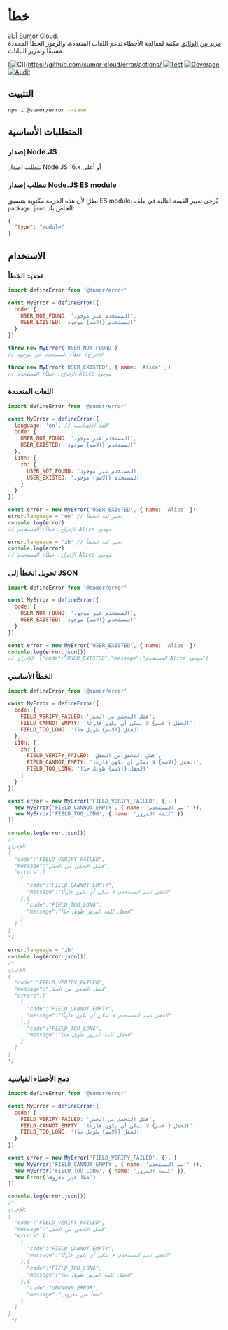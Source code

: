 # خطأ

أداة [Sumor Cloud](https://sumor.cloud).  
[مزيد من الوثائق](https://sumor.cloud)
مكتبة لمعالجة الأخطاء تدعم اللغات المتعددة، والرموز الخطأ المحددة مسبقًا وتمرير البيانات.

[![CI](https://github.com/sumor-cloud/error/actions/workflows/ci.yml/badge.svg)](https://github.com/sumor-cloud/error/actions/
[![Test](https://github.com/sumor-cloud/error/actions/workflows/ut.yml/badge.svg)](https://github.com/sumor-cloud/error/actions/workflows/ut.yml)
[![Coverage](https://github.com/sumor-cloud/error/actions/workflows/coverage.yml/badge.svg)](https://github.com/sumor-cloud/error/actions/workflows/coverage.yml)
[![Audit](https://github.com/sumor-cloud/error/actions/workflows/audit.yml/badge.svg)](https://github.com/sumor-cloud/error/actions/workflows/audit.yml)

## التثبيت

```bash
npm i @sumor/error --save
```

## المتطلبات الأساسية

### إصدار Node.JS

يتطلب إصدار Node.JS 16.x أو أعلى

### تتطلب إصدار Node.JS ES module

نظرًا لأن هذه الحزمة مكتوبة بتنسيق ES module، يُرجى تغيير القيمة التالية في ملف `package.json` الخاص بك:

```json
{
  "type": "module"
}
```

## الاستخدام

### تحديد الخطأ

```js
import defineError from '@sumor/error'

const MyError = defineError({
  code: {
    USER_NOT_FOUND: 'المستخدم غير موجود',
    USER_EXISTED: 'المستخدم {الاسم} موجود'
  }
})

throw new MyError('USER_NOT_FOUND')
// الإخراج: خطأ: المستخدم غير موجود

throw new MyError('USER_EXISTED', { name: 'Alice' })
// الإخراج: خطأ: المستخدم Alice موجود
```

### اللغات المتعددة

```js
import defineError from '@sumor/error'

const MyError = defineError({
  language: 'en', // اللغة الافتراضية
  code: {
    USER_NOT_FOUND: 'المستخدم غير موجود',
    USER_EXISTED: 'المستخدم {الاسم} موجود'
  },
  i18n: {
    zh: {
      USER_NOT_FOUND: 'المستخدم غير موجود',
      USER_EXISTED: 'المستخدم {الاسم} موجود'
    }
  }
})

const error = new MyError('USER_EXISTED', { name: 'Alice' })
error.language = 'en' // تغيير لغة الخطأ
console.log(error)
// الإخراج: خطأ: المستخدم Alice موجود

error.language = 'zh' // تغيير لغة الخطأ
console.log(error)
// الإخراج: خطأ: المستخدم Alice موجود
```

### تحويل الخطأ إلى JSON

```js
import defineError from '@sumor/error'

const MyError = defineError({
  code: {
    USER_NOT_FOUND: 'المستخدم غير موجود',
    USER_EXISTED: 'المستخدم {الاسم} موجود'
  }
})

const error = new MyError('USER_EXISTED', { name: 'Alice' })
console.log(error.json())
// الإخراج: {"code":"USER_EXISTED","message":"المستخدم Alice موجود"}
```

### الخطأ الأساسي

```js
import defineError from '@sumor/error'

const MyError = defineError({
  code: {
    FIELD_VERIFY_FAILED: 'فشل التحقق من الحقل',
    FIELD_CANNOT_EMPTY: 'الحقل {الاسم} لا يمكن أن يكون فارغًا',
    FIELD_TOO_LONG: 'الحقل {الاسم} طويل جدًا'
  },
  i18n: {
    zh: {
      FIELD_VERIFY_FAILED: 'فشل التحقق من الحقل',
      FIELD_CANNOT_EMPTY: 'الحقل {الاسم} لا يمكن أن يكون فارغًا',
      FIELD_TOO_LONG: 'الحقل {الاسم} طويل جدًا'
    }
  }
})

const error = new MyError('FIELD_VERIFY_FAILED', {}, [
  new MyError('FIELD_CANNOT_EMPTY', { name: 'اسم المستخدم' }),
  new MyError('FIELD_TOO_LONG', { name: 'كلمة المرور' })
])

console.log(error.json())
/* 
الإخراج: 
{
  "code":"FIELD_VERIFY_FAILED",
  "message":"فشل التحقق من الحقل",
  "errors":[
    {
      "code":"FIELD_CANNOT_EMPTY",
      "message":"الحقل اسم المستخدم لا يمكن أن يكون فارغًا"
    },{
      "code":"FIELD_TOO_LONG",
      "message":"الحقل كلمة المرور طويل جدًا"
    }
  ]
}
*/

error.language = 'zh'
console.log(error.json())
/*
الإخراج:
{
  "code":"FIELD_VERIFY_FAILED",
  "message":"فشل التحقق من الحقل",
  "errors":[
    {
      "code":"FIELD_CANNOT_EMPTY",
      "message":"الحقل اسم المستخدم لا يمكن أن يكون فارغًا"
    },{
      "code":"FIELD_TOO_LONG",
      "message":"الحقل كلمة المرور طويل جدًا"
    }
  ]
}
*/
```

### دمج الأخطاء القياسية

```js
import defineError from '@sumor/error'

const MyError = defineError({
  code: {
    FIELD_VERIFY_FAILED: 'فشل التحقق من الحقل',
    FIELD_CANNOT_EMPTY: 'الحقل {الاسم} لا يمكن أن يكون فارغًا',
    FIELD_TOO_LONG: 'الحقل {الاسم} طويل جدًا'
  }
})

const error = new MyError('FIELD_VERIFY_FAILED', {}, [
  new MyError('FIELD_CANNOT_EMPTY', { name: 'اسم المستخدم' }),
  new MyError('FIELD_TOO_LONG', { name: 'كلمة المرور' }),
  new Error('خطأ غير معروف')
])

console.log(error.json())
/*
الإخراج:
{
  "code":"FIELD_VERIFY_FAILED",
  "message":"فشل التحقق من الحقل",
  "errors":[
    {
      "code":"FIELD_CANNOT_EMPTY",
      "message":"الحقل اسم المستخدم لا يمكن أن يكون فارغًا"
    },{
      "code":"FIELD_TOO_LONG",
      "message":"الحقل كلمة المرور طويل جدًا"
    },{
      "code":"UNKNOWN_ERROR",
      "message":"خطأ غير معروف"
    }
  ]
}
 */
```
